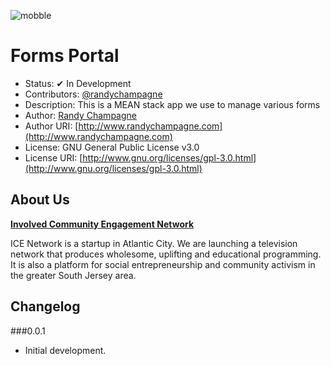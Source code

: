 ![mobble](http://cloud.scott.ee/images/mobble.png)

# Forms Portal

* Status: ✔ In Development
* Contributors: [@randychampagne](http://twitter.com/randychampagne)
* Description: This is a MEAN stack app we use to manage various forms
* Author: [Randy Champagne](http://www.randychampagne.com)
* Author URI: [http://www.randychampagne.com](http://www.randychampagne.com)
* License: GNU General Public License v3.0
* License URI: [http://www.gnu.org/licenses/gpl-3.0.html](http://www.gnu.org/licenses/gpl-3.0.html)




## About Us

**[Involved Community Engagement Network](http://icenetworktv.github.io/)**

ICE Network is a startup in Atlantic City. We are launching a television network that produces wholesome, uplifting and educational programming. It is also a platform for social entrepreneurship and community activism in the greater South Jersey area.




## Changelog

###0.0.1
* Initial development.